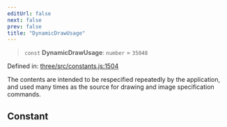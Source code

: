 ```yaml
---
editUrl: false
next: false
prev: false
title: "DynamicDrawUsage"
---
```


> `const` **DynamicDrawUsage**: `number` = `35048`

Defined in: [three/src/constants.js:1504](https://github.com/DefinitelyMaybe/three-i18n/blob/fa57b79433d1c349ffb23a78727299c8d4190136/three/src/constants.js#L1504)

The contents are intended to be respecified repeatedly by the application, and
used many times as the source for drawing and image specification commands.

## Constant
